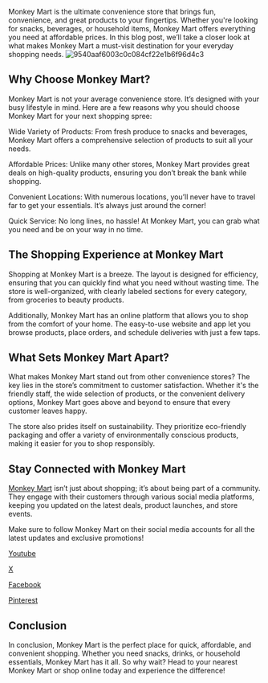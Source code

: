 Monkey Mart is the ultimate convenience store that brings fun, convenience, and great products to your fingertips. Whether you're looking for snacks, beverages, or household items, Monkey Mart offers everything you need at affordable prices. In this blog post, we’ll take a closer look at what makes Monkey Mart a must-visit destination for your everyday shopping needs.
![9540aaf6003c0c084cf22e1b6f96d4c3](https://github.com/user-attachments/assets/68a44a9e-98b4-44ca-b4f9-7cdb18103f2a)

## Why Choose Monkey Mart?
Monkey Mart is not your average convenience store. It’s designed with your busy lifestyle in mind. Here are a few reasons why you should choose Monkey Mart for your next shopping spree:

Wide Variety of Products: From fresh produce to snacks and beverages, Monkey Mart offers a comprehensive selection of products to suit all your needs.

Affordable Prices: Unlike many other stores, Monkey Mart provides great deals on high-quality products, ensuring you don’t break the bank while shopping.

Convenient Locations: With numerous locations, you’ll never have to travel far to get your essentials. It’s always just around the corner!

Quick Service: No long lines, no hassle! At Monkey Mart, you can grab what you need and be on your way in no time.

## The Shopping Experience at Monkey Mart
Shopping at Monkey Mart is a breeze. The layout is designed for efficiency, ensuring that you can quickly find what you need without wasting time. The store is well-organized, with clearly labeled sections for every category, from groceries to beauty products.

Additionally, Monkey Mart has an online platform that allows you to shop from the comfort of your home. The easy-to-use website and app let you browse products, place orders, and schedule deliveries with just a few taps.

## What Sets Monkey Mart Apart?
What makes Monkey Mart stand out from other convenience stores? The key lies in the store’s commitment to customer satisfaction. Whether it's the friendly staff, the wide selection of products, or the convenient delivery options, Monkey Mart goes above and beyond to ensure that every customer leaves happy.

The store also prides itself on sustainability. They prioritize eco-friendly packaging and offer a variety of environmentally conscious products, making it easier for you to shop responsibly.

## Stay Connected with Monkey Mart
[Monkey Mart](https://monkeymartgame.io/) isn’t just about shopping; it’s about being part of a community. They engage with their customers through various social media platforms, keeping you updated on the latest deals, product launches, and store events.

Make sure to follow Monkey Mart on their social media accounts for all the latest updates and exclusive promotions!

[Youtube](https://www.youtube.com/@monkeymart3d)

[X](https://x.com/monkeymart5)

[Facebook](https://www.facebook.com/monkeymart3d/)

[Pinterest](https://www.pinterest.com/monkeymart3d/)


## Conclusion
In conclusion, Monkey Mart is the perfect place for quick, affordable, and convenient shopping. Whether you need snacks, drinks, or household essentials, Monkey Mart has it all. So why wait? Head to your nearest Monkey Mart or shop online today and experience the difference!
